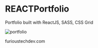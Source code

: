 # REACTPortfolio
Portfolio built with ReactJS, SASS, CSS Grid

![portfolio](https://user-images.githubusercontent.com/25482392/52168460-9f6d5c00-26f8-11e9-8c73-fbe1ba3fbf3f.gif)

furioustechdev.com
